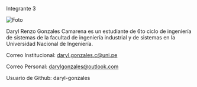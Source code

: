 Integrante 3

![Foto](https://github.com/user-attachments/assets/feeeeab3-9139-41fe-bf05-d0fe0face976)

Daryl Renzo Gonzales Camarena es un estudiante de 6to ciclo de ingeniería de sistemas de la facultad de ingeniería industrial y de sistemas en la Universidad Nacional de Ingeniería.

Correo Institucional: daryl.gonzales.c@uni.pe

Correo Personal: darylgonzales@outlook.com

Usuario de Github: daryl-gonzales
